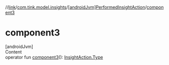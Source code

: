 //[link](../../index.md)/[com.tink.model.insights](../index.md)/[[androidJvm]PerformedInsightAction](index.md)/[component3](component3.md)



# component3  
[androidJvm]  
Content  
operator fun [component3](component3.md)(): [InsightAction.Type](../[android-jvm]-insight-action/-type/index.md)  



